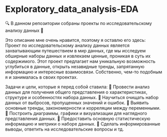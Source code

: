 # Exploratory_data_analysis-EDA

🔍 В данном репозитории собраны проекты по исследовательскому анализу данных 🔬

Это описание мне очень нравится, поэтому я оставлю его здесь: Проект по исследовательскому анализу данных является захватывающим путешествием в мир данных, где мы исследуем обширные наборы данных и извлекаем ценные, проникая в суть их содержимого. Этот проект предлагает нам уникальную возможность углубиться в данные, открыть незавидные тренды, запрятанную информацию и интересные взаимосвязи.
Собственно, чем-то подобным я и занималась в своих проектах.

Задачи и цели, которые я перед собой ставила:
📌 Провести анализ данных для получения общего представления о характеристиках, структуре и особенностях набора данных.
📌 Научиться очищать набор данных от выбросов, пропущенных значений и ошибок.
📌 Выявить основные тренды, закономерности и корреляции между переменными.
📌 Построить диаграммы, графики и визуализации для наглядного представления данных.
📌 Предоставить основную статистическую информацию и метрики о наборе данных.
📌 Сделать информированные выводы, ответить на исследовательские вопросы и тд.
